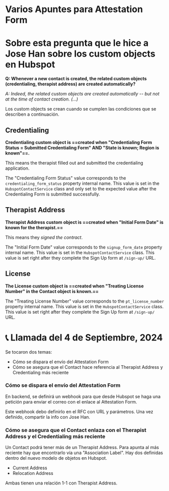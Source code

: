 # Varios Apuntes para Attestation Form

# Sobre esta pregunta que le hice a Jose Han sobre los custom objects en Hubspot

**Q: Whenever a new contact is created, the related custom objects (credentialing, therapist address) are created automatically?**

*A: Indeed, the related custom objects are created automatically -- but not at the time of contact creation. (...)*

Los custom objects se crean cuando se cumplen las condiciones que se describen a continuación.

## Credentialing

**Credentialing custom object is ==created when "Credentialing Form Status = Submitted Credentialing Form" AND "State is known; Region is known"==.**

This means the therapist filled out and submitted the credentialing application.

The "Credentialing Form Status" value corresponds to the `credentialing_form_status` property internal name. This value is set in the `HubspotContactService` class and only set to the expected value after the Credentialing Form is submitted successfully.

## Therapist Address

**Therapist Address custom object is ==created when "Initial Form Date" is known for the therapist.==**

This means they *signed the contract*.

The "Initial Form Date" value corresponds to the `signup_form_date` property internal name.  This value is set in the `HubspotContactService` class. This value is set right after they complete the Sign Up form at `/sign-up/` URL.

## License

**The License custom object is ==created when "Treating License Number" in the Contact object is known.==**

The "Treating License Number" value corresponds to the `pt_license_number` property internal name. This value is set in the `HubspotContactService` class. This value is set right after they complete the Sign Up form at `/sign-up/` URL.

# 📞 Llamada del 4 de Septiembre, 2024

Se tocaron dos temas:
- Cómo se dispara el envío del Attestation Form
- Cómo se asegura que el Contact hace referencia al Therapist Address y Credentialing más reciente

### Cómo se dispara el envío del Attestation Form

En backend, se definirá un webhook para que desde Hubspot se haga una petición para enviar el correo con el enlace al Attestation Form.

Este webhook debo definirlo en el RFC con URL y parámetros. Una vez definido, compartir la info con Jose Han.

### Cómo se asegura que el Contact enlaza con el Therapist Address y el Credentialing más reciente

Un Contact podrá tener más de un Therapist Address. Para apunta al más reciente hay que encontrarlo vía una "Association Label". Hay dos definidas dentro del nuevo modelo de objetos en Hubspot.

- Current Address
- Relocation Address

Ambas tienen una relación 1-1 con Therapist Address.